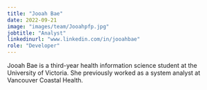 ```yaml
---
title: "Jooah Bae"
date: 2022-09-21
image: "images/team/Jooahpfp.jpg"
jobtitle: "Analyst"
linkedinurl: "www.linkedin.com/in/jooahbae"
role: "Developer"
---
```


Jooah Bae is a third-year health information science student at the University of Victoria. She previously worked as a system analyst at Vancouver Coastal Health.
